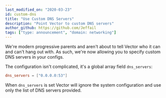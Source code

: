 ```yaml
---
last_modified_on: "2020-03-23"
id: custom-dns
title: "Use Custom DNS Servers"
description: "Point Vector to custom DNS servers"
author_github: https://github.com/Jeffail
tags: ["type: announcement", "domain: networking"]
---
```


We're modern progressive parents and aren't about to tell Vector who it can and
can't hang out with. As such, we're now allowing you to specify custom DNS
servers in your configs.

<!--truncate-->

The configuration isn't complicated, it's a global array field `dns_servers`:

```toml
dns_servers = ["0.0.0.0:53"]
```

When `dns_servers` is set Vector will ignore the system configuration and use
only the list of DNS servers provided.



